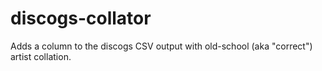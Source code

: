 # discogs-collator
Adds a column to the discogs CSV output with old-school (aka "correct") artist collation.
